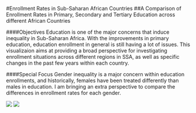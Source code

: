 #Enrollment Rates in Sub-Saharan African Countries
##A Comparison of Enrollment Rates in Primary, Secondary and Tertiary Education across different African Countries

####Objectives
Education is one of the major concerns that induce inequality in Sub-Saharan Africa. With the improvements in primary education, education enrollment in general is still having a lot of issues.
This visualizaion aims at providing a broad perspective for investigating enrollment situations across different regions in SSA, as well as specific changes in the past few years within each country. 

####Special Focus 
Gender inequality is a major concern within education enrollments, and historically, females have been treated differently than males in education. I am bringing an extra perspective to compare the 
differences in enrollment rates for each gender.

[![](map.png)](https://user-images.githubusercontent.com/31075692/33449582-376a2430-d5d7-11e7-92f8-94eff578d75b.png")
[![](data.png)](https://user-images.githubusercontent.com/31075692/33449685-7f28d794-d5d7-11e7-8962-17cefce195ce.png)
